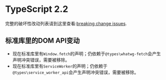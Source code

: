 # TypeScript 2.2

完整的破坏性改动列表请到这里查看:[breaking change issues](https://github.com/Microsoft/TypeScript/issues?q=is%3Aissue+milestone%3A%22TypeScript+2.2%22+label%3A%22Breaking+Change%22+is%3Aclosed).

## 标准库里的DOM API变动

* 现在标准库里有`Window.fetch`的声明；仍依赖于`@types\whatwg-fetch`会产生声明冲突错误，需要被移除。
* 现在标准库里有`ServiceWorker`的声明；仍依赖于`@types\service_worker_api`会产生声明冲突错误，需要被移除。

